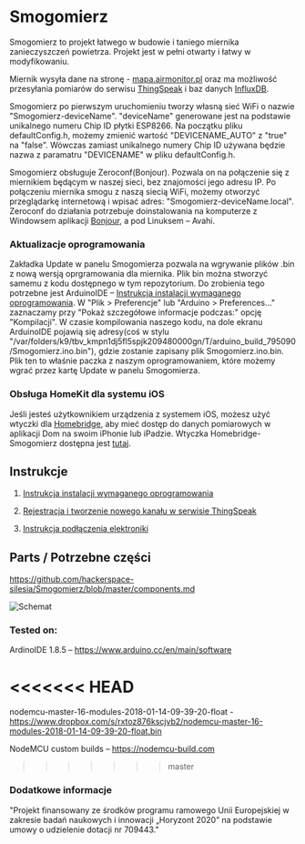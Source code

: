 # Smogomierz

Smogomierz to projekt łatwego w budowie i taniego miernika zanieczyszczeń powietrza. Projekt jest w pełni otwarty i łatwy w modyfikowaniu. 

Miernik wysyła dane na stronę - [mapa.airmonitor.pl](http://mapa.airmonitor.pl) oraz ma możliwość przesyłania pomiarów do serwisu [ThingSpeak](https://thingspeak.com) i baz danych [InfluxDB](https://www.influxdata.com/time-series-platform/influxdb/).

Smogomierz po pierwszym uruchomieniu tworzy własną sieć WiFi o nazwie "Smogomierz-deviceName". "deviceName" generowane jest na podstawie unikalnego numeru Chip ID płytki ESP8266. Na początku pliku defaultConfig.h, możemy zmienić wartość "DEVICENAME_AUTO" z "true" na "false". Wówczas zamiast unikalnego numery Chip ID używana będzie nazwa z paramatru "DEVICENAME" w pliku defaultConfig.h. 

Smogomierz obsługuje Zeroconf(Bonjour). Pozwala on na połączenie się z miernikiem będącym w naszej sieci, bez znajomości jego adresu IP. Po połączeniu miernika smogu z naszą siecią WiFi, możemy otworzyć przeglądarkę internetową i wpisać adres: "Smogomierz-deviceName.local". Zeroconf do działania potrzebuje doinstalowania na komputerze z Windowsem aplikacji [Bonjour](https://support.apple.com/kb/DL999?locale=pl_PL), a pod Linuksem – Avahi. 

### Aktualizacje oprogramowania

Zakładka Update w panelu Smogomierza pozwala na wgrywanie plików .bin z nową wersją oprgramowania dla miernika. Plik bin można stworzyć samemu z kodu dostępnego w tym repozytorium. Do zrobienia tego potrzebne jest ArduinoIDE – [Instrukcja instalacji wymaganego oprogramowania](https://github.com/hackerspace-silesia/Smogomierz/blob/master/instrukcje/software.md). W "Plik > Preferencje" lub "Arduino > Preferences…" zaznaczamy przy "Pokaż szczegółowe informacje podczas:" opcję "Kompilacji". W czasie kompilowania naszego kodu, na dole ekranu ArduinoIDE pojawią się adresy(coś w stylu "/var/folders/k9/tbv_kmpn1dj5fl5spjk209480000gn/T/arduino_build_795090/Smogomierz.ino.bin"), gdzie zostanie zapisany plik Smogomierz.ino.bin. Plik ten to właśnie paczka z naszym oprogramowaniem, które możemy wgrać przez kartę Update w panelu Smogomierza.

### Obsługa HomeKit dla systemu iOS

Jeśli jesteś użytkownikiem urządzenia z systemem iOS, możesz użyć wtyczki dla [Homebridge](https://github.com/nfarina/homebridge), aby mieć dostęp do danych pomiarowych w aplikacji Dom na swoim iPhonie lub iPadzie. Wtyczka Homebridge-Smogomierz dostępna jest [tutaj](https://github.com/bfaliszek/homebridge-smogomierz).

## Instrukcje

1. [Instrukcja instalacji wymaganego oprogramowania](https://github.com/hackerspace-silesia/Smogomierz/blob/master/instrukcje/software.md)

2. [Rejestracja i tworzenie nowego kanału w serwisie ThingSpeak](https://github.com/hackerspace-silesia/Smogomierz/blob/master/instrukcje/thingspeak.md)

3. [Instrukcja podłączenia elektroniki](https://github.com/hackerspace-silesia/Smogomierz/blob/master/instrukcje/hardware.md)


## Parts / Potrzebne części

https://github.com/hackerspace-silesia/Smogomierz/blob/master/components.md

![Schemat](https://raw.githubusercontent.com/hackerspace-silesia/Smogomierz/master/schemat.png)


### Tested on:

ArdinoIDE 1.8.5 – https://www.arduino.cc/en/main/software

<<<<<<< HEAD
=======
nodemcu-master-16-modules-2018-01-14-09-39-20-float - https://www.dropbox.com/s/rxtoz876kscjvb2/nodemcu-master-16-modules-2018-01-14-09-39-20-float.bin

NodeMCU custom builds – https://nodemcu-build.com

>>>>>>> master
### Dodatkowe informacje

"Projekt finansowany ze środków programu ramowego Unii Europejskiej w zakresie badań naukowych i innowacji „Horyzont 2020” na podstawie umowy o udzielenie dotacji nr 709443."
